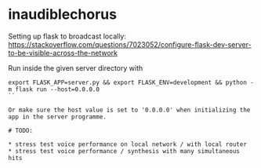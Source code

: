 # inaudiblechorus

Setting up flask to broadcast locally: https://stackoverflow.com/questions/7023052/configure-flask-dev-server-to-be-visible-across-the-network

Run inside the given server directory with

```
export FLASK_APP=server.py && export FLASK_ENV=development && python -m flask run --host=0.0.0.0
``

Or make sure the host value is set to '0.0.0.0' when initializing the app in the server programme.

# TODO:

* stress test voice performance on local network / with local router
* stress test voice performance / synthesis with many simultaneous hits
